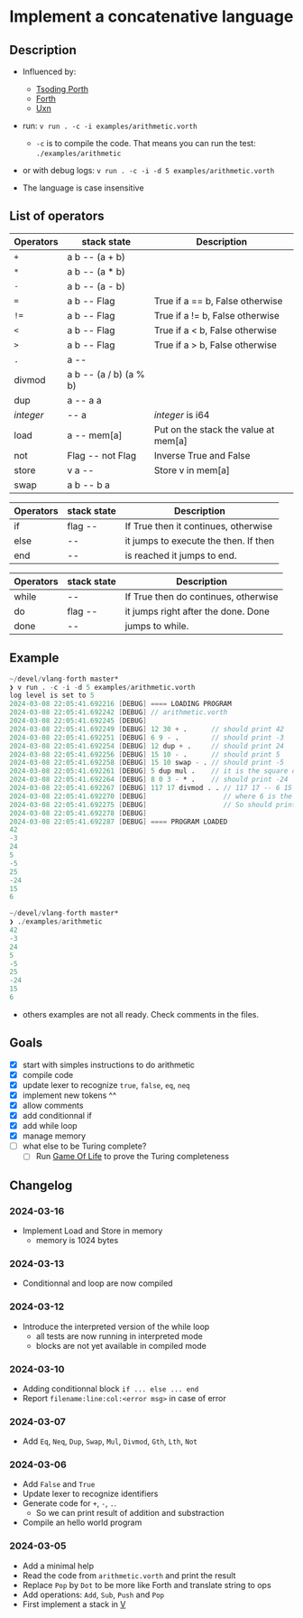 # Implement a concatenative language

## Description

- Influenced by:
    - [Tsoding Porth](https://www.youtube.com/playlist?list=PLpM-Dvs8t0VbMZA7wW9aR3EtBqe2kinu4)
    - [Forth](https://forth-standard.org/)
    - [Uxn](https://wiki.xxiivv.com/site/uxn.html)

- run: `v run . -c -i examples/arithmetic.vorth`
    - `-c` is to compile the code. That means you can run the test: `./examples/arithmetic`
- or with debug logs: `v run . -c -i -d 5 examples/arithmetic.vorth`
- The language is case insensitive

## List of operators

| Operators | stack state             | Description
|-----------|-------------------------|----------------------------------------
| `+`       |  a b -- (a + b)         |
| `*`       |  a b -- (a * b)         |
| `-`       |  a b -- (a - b)         |
| `=`       |  a b -- Flag            | True if a == b, False otherwise
| `!=`      |  a b -- Flag            | True if a != b, False otherwise
| `<`       |  a b -- Flag            | True if a < b, False otherwise
| `>`       |  a b -- Flag            | True if a > b, False otherwise
| `.`       |  a   --                 |
| divmod    |  a b -- (a / b) (a % b) |
| dup       |    a -- a a             |
| *integer* |      -- a               | *integer* is i64
| load      |    a -- mem[a]          | Put on the stack the value at mem[a]
| not       | Flag -- not Flag        | Inverse True and False
| store     |  v a --                 | Store v in mem[a]
| swap      |  a b -- b a             |

| Operators | stack state             | Description
|-----------|-------------------------|----------------------------------------
| if        | flag --                 | If True then it continues, otherwise
| else      |      --                 | it jumps to execute the then. If then
| end       |      --                 | is reached it jumps to end.

| Operators | stack state             | Description
|-----------|-------------------------|----------------------------------------
| while     |      --                 | If True then do continues, otherwise
| do        | flag --                 | it jumps right after the done. Done 
| done      |      --                 | jumps to while.

## Example

```v
~/devel/vlang-forth master*
❯ v run . -c -i -d 5 examples/arithmetic.vorth
log level is set to 5
2024-03-08 22:05:41.692216 [DEBUG] ==== LOADING PROGRAM
2024-03-08 22:05:41.692242 [DEBUG] // arithmetic.vorth
2024-03-08 22:05:41.692245 [DEBUG]
2024-03-08 22:05:41.692249 [DEBUG] 12 30 + .      // should print 42
2024-03-08 22:05:41.692251 [DEBUG] 6 9 - .        // should print -3
2024-03-08 22:05:41.692254 [DEBUG] 12 dup + .     // should print 24
2024-03-08 22:05:41.692256 [DEBUG] 15 10 - .      // should print 5
2024-03-08 22:05:41.692258 [DEBUG] 15 10 swap - . // should print -5
2024-03-08 22:05:41.692261 [DEBUG] 5 dup mul .    // it is the square operation, 25
2024-03-08 22:05:41.692264 [DEBUG] 8 0 3 - * .    // should print -24
2024-03-08 22:05:41.692267 [DEBUG] 117 17 divmod . . // 117 17 -- 6 15
2024-03-08 22:05:41.692270 [DEBUG]                   // where 6 is the quotient and 15 the reminder
2024-03-08 22:05:41.692275 [DEBUG]                   // So should print 15 6
2024-03-08 22:05:41.692278 [DEBUG]
2024-03-08 22:05:41.692287 [DEBUG] ==== PROGRAM LOADED
42
-3
24
5
-5
25
-24
15
6

~/devel/vlang-forth master*
❯ ./examples/arithmetic
42
-3
24
5
-5
25
-24
15
6
```

- others examples are not all ready. Check comments in the files.

## Goals

- [x] start with simples instructions to do arithmetic
- [x] compile code
- [x] update lexer to recognize `true`, `false`, `eq`, `neq`
- [x] implement new tokens ^^
- [x] allow comments
- [x] add conditionnal if
- [x] add while loop
- [x] manage memory
- [ ] what else to be Turing complete?
    - [ ] Run [Game Of Life](https://en.wikipedia.org/wiki/Conway%27s_Game_of_Life) to prove the Turing completeness

## Changelog

### 2024-03-16
- Implement Load and Store in memory
    - memory is 1024 bytes

### 2024-03-13
- Conditionnal and loop are now compiled

### 2024-03-12
- Introduce the interpreted version of the while loop
    - all tests are now running in interpreted mode
    - blocks are not yet available in compiled mode

### 2024-03-10
- Adding conditionnal block `if ... else ... end`
- Report `filename:line:col:<error msg>` in case of error

### 2024-03-07
- Add `Eq`, `Neq`, `Dup`, `Swap`, `Mul`, `Divmod`, `Gth`, `Lth`, `Not`

### 2024-03-06
- Add `False` and `True`
- Update lexer to recognize identifiers
- Generate code for `+`, `-`, `.`.
    - So we can print result of addition and substraction
- Compile an hello world program

### 2024-03-05
- Add a minimal help
- Read the code from `arithmetic.vorth` and print the result
- Replace `Pop` by `Dot` to be more like Forth and translate string to ops
- Add operations: `Add`, `Sub`, `Push` and `Pop`
- First implement a stack in [V](https://github.com/vlang/v/blob/master/doc/docs.md)
